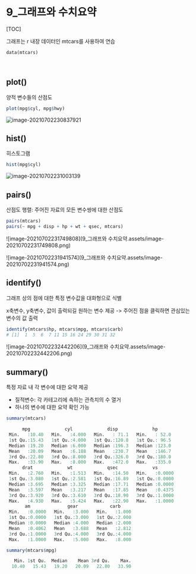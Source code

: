 # 9_그래프와 수치요약

[TOC]

그래프는 r 내장 데이터인 mtcars를 사용하여 연습

```
data(mtcars)
```

<br>

## plot()

양적 변수들의 산점도

```r
plot(mpg$cyl, mpg$hwy)
```

![image-20210702230837921](C:\Users\USER\AppData\Roaming\Typora\typora-user-images\image-20210702230837921.png)

## hist()

히스토그램

```r
hist(mpg$cyl)
```

![image-20210702231003139](C:\Users\USER\AppData\Roaming\Typora\typora-user-images\image-20210702231003139.png)

## pairs()

산점도 행렬: 주어진 자료의 모든 변수쌍에 대한 산점도

```r
pairs(mtcars)
pairs(~ mpg + disp + hp + wt + qsec, mtcars)
```

![image-20210702231749808](9_그래프와 수치요약.assets/image-20210702231749808.png)

![image-20210702231941574](9_그래프와 수치요약.assets/image-20210702231941574.png)

## identify()

그래프 상의 점에 대한 특정 변수값을 대화형으로 식별

x축변수, y축변수, 값이 출력되길 원하는 변수 제공 -> 주어진 점을 클릭하면 관심있는 변수의 값 출력

```r
identify(mtcars$hp, mtcars$mpg, mtcars$carb)
# [1]  1  5  6  7 11 15 16 24 29 30 31 32
```

![image-20210702232442206](9_그래프와 수치요약.assets/image-20210702232442206.png)

## summary()

특정 자료 내 각 변수에 대한 요약 제공

- 질적변수: 각 카테고리에 속하는 관측치의 수 열거
- 하나의 변수에 대한 요약 확인 가능

```r
summary(mtcars)

      mpg             cyl             disp             hp       
 Min.   :10.40   Min.   :4.000   Min.   : 71.1   Min.   : 52.0  
 1st Qu.:15.43   1st Qu.:4.000   1st Qu.:120.8   1st Qu.: 96.5  
 Median :19.20   Median :6.000   Median :196.3   Median :123.0  
 Mean   :20.09   Mean   :6.188   Mean   :230.7   Mean   :146.7  
 3rd Qu.:22.80   3rd Qu.:8.000   3rd Qu.:326.0   3rd Qu.:180.0  
 Max.   :33.90   Max.   :8.000   Max.   :472.0   Max.   :335.0  
      drat             wt             qsec             vs        
 Min.   :2.760   Min.   :1.513   Min.   :14.50   Min.   :0.0000  
 1st Qu.:3.080   1st Qu.:2.581   1st Qu.:16.89   1st Qu.:0.0000  
 Median :3.695   Median :3.325   Median :17.71   Median :0.0000  
 Mean   :3.597   Mean   :3.217   Mean   :17.85   Mean   :0.4375  
 3rd Qu.:3.920   3rd Qu.:3.610   3rd Qu.:18.90   3rd Qu.:1.0000  
 Max.   :4.930   Max.   :5.424   Max.   :22.90   Max.   :1.0000  
       am              gear            carb      
 Min.   :0.0000   Min.   :3.000   Min.   :1.000  
 1st Qu.:0.0000   1st Qu.:3.000   1st Qu.:2.000  
 Median :0.0000   Median :4.000   Median :2.000  
 Mean   :0.4062   Mean   :3.688   Mean   :2.812  
 3rd Qu.:1.0000   3rd Qu.:4.000   3rd Qu.:4.000  
 Max.   :1.0000   Max.   :5.000   Max.   :8.000
```

```r
summary(mtcars$mpg)

   Min. 1st Qu.  Median    Mean 3rd Qu.    Max. 
  10.40   15.43   19.20   20.09   22.80   33.90 
```



